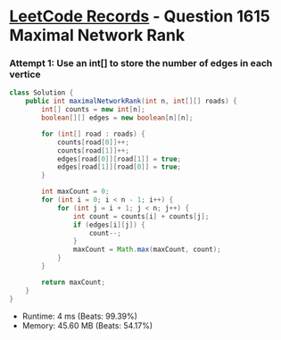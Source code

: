 # [LeetCode Records](../../README.md) - Question 1615 Maximal Network Rank

### Attempt 1: Use an int[] to store the number of edges in each vertice
```java
class Solution {
    public int maximalNetworkRank(int n, int[][] roads) {
        int[] counts = new int[n];
        boolean[][] edges = new boolean[n][n];

        for (int[] road : roads) {
            counts[road[0]]++;
            counts[road[1]]++;
            edges[road[0]][road[1]] = true;
            edges[road[1]][road[0]] = true;
        }

        int maxCount = 0;
        for (int i = 0; i < n - 1; i++) {
            for (int j = i + 1; j < n; j++) {
                int count = counts[i] + counts[j];
                if (edges[i][j]) {
                    count--;
                }
                maxCount = Math.max(maxCount, count);
            }
        }

        return maxCount;
    }
}
```
- Runtime: 4 ms (Beats: 99.39%)
- Memory: 45.60 MB (Beats: 54.17%)

<br>
